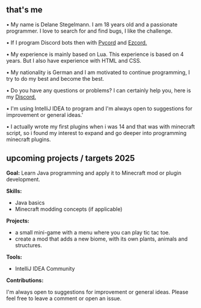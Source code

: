 ## that's me
•  My name is Delane Stegelmann. I am 18 years old and a passionate programmer. I love to search for and find bugs, I like the challenge.

• If I program Discord bots then with [Pycord](https://docs.pycord.dev/en/stable/index.html) and [Ezcord.](https://ezcord.readthedocs.io/en/latest/)

• My experience is mainly based on Lua. This experience is based on 4 years. But I also have experience with HTML and CSS.

• My nationality is German and I am motivated to continue programming, I try to do my best and become the best.

• Do you have any questions or problems? I can certainly help you, here is my [Discord.](https://discord.com/users/314014663526318080)

• I'm using IntelliJ IDEA to program and I'm always open to suggestions for improvement or general ideas.'

• I actually wrote my first plugins when i was 14 and that was with minecraft script, so i found my interest to expand and go deeper into programming minecraft plugins.

## upcoming projects / targets 2025

**Goal:** Learn Java programming and apply it to Minecraft mod or plugin development.

**Skills:**

* Java basics
* Minecraft modding concepts (if applicable)

**Projects:**

* a small mini-game with a menu where you can play tic tac toe.
* create a mod that adds a new biome, with its own plants, animals and structures.


**Tools:**

* IntelliJ IDEA Community

**Contributions:**

I'm always open to suggestions for improvement or general ideas. Please feel free to leave a comment or open an issue.
